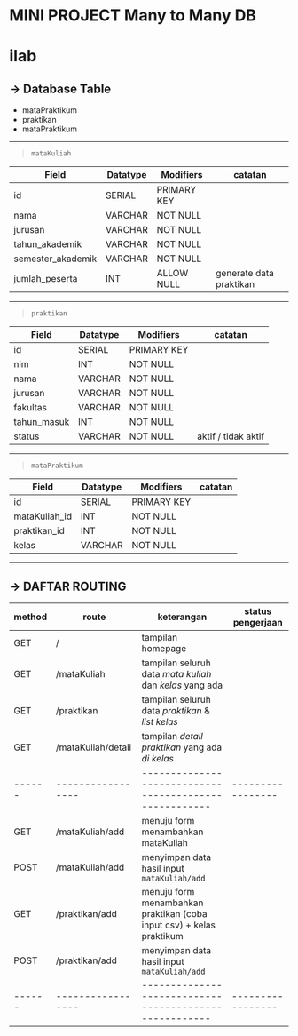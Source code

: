 # MINI PROJECT Many to Many DB

# ilab

## -> Database Table

- mataPraktikum
- praktikan
- mataPraktikum

---

> `mataKuliah`

| Field             | Datatype | Modifiers   | catatan                 |
| ----------------- | -------- | ----------- | ----------------------- |
| id                | SERIAL   | PRIMARY KEY |
| nama              | VARCHAR  | NOT NULL    |
| jurusan           | VARCHAR  | NOT NULL    |
| tahun_akademik    | VARCHAR  | NOT NULL    |
| semester_akademik | VARCHAR  | NOT NULL    |
| jumlah_peserta    | INT      | ALLOW NULL  | generate data praktikan |

---

> `praktikan`

| Field       | Datatype | Modifiers   | catatan             |
| ----------- | -------- | ----------- | ------------------- |
| id          | SERIAL   | PRIMARY KEY |
| nim         | INT      | NOT NULL    |
| nama        | VARCHAR  | NOT NULL    |
| jurusan     | VARCHAR  | NOT NULL    |
| fakultas    | VARCHAR  | NOT NULL    |
| tahun_masuk | INT      | NOT NULL    |
| status      | VARCHAR  | NOT NULL    | aktif / tidak aktif |

---

> `mataPraktikum`

| Field         | Datatype | Modifiers   | catatan |
| ------------- | -------- | ----------- | ------- |
| id            | SERIAL   | PRIMARY KEY |
| mataKuliah_id | INT      | NOT NULL    |
| praktikan_id  | INT      | NOT NULL    |
| kelas         | VARCHAR  | NOT NULL    |

---

## -> DAFTAR ROUTING

| method | route              | keterangan                                                           | status pengerjaan |
| ------ | ------------------ | -------------------------------------------------------------------- | ----------------- |
| GET    | /                  | tampilan homepage                                                    |
| GET    | /mataKuliah        | tampilan seluruh data _mata kuliah_ dan _kelas_ yang ada             |
| GET    | /praktikan         | tampilan seluruh data _praktikan_ & _list kelas_                     |
| GET    | /mataKuliah/detail | tampilan _detail praktikan_ yang ada _di kelas_                      |
| ------ | -----------------  | ------------------------------------------------------               | ----------------- |
| GET    | /mataKuliah/add    | menuju form menambahkan mataKuliah                                   |
| POST   | /mataKuliah/add    | menyimpan data hasil input `mataKuliah/add`                          |
| GET    | /praktikan/add     | menuju form menambahkan praktikan (coba input csv) + kelas praktikum |
| POST   | /praktikan/add     | menyimpan data hasil input `mataKuliah/add`                          |
| ------ | -----------------  | ------------------------------------------------------               | ----------------- |
